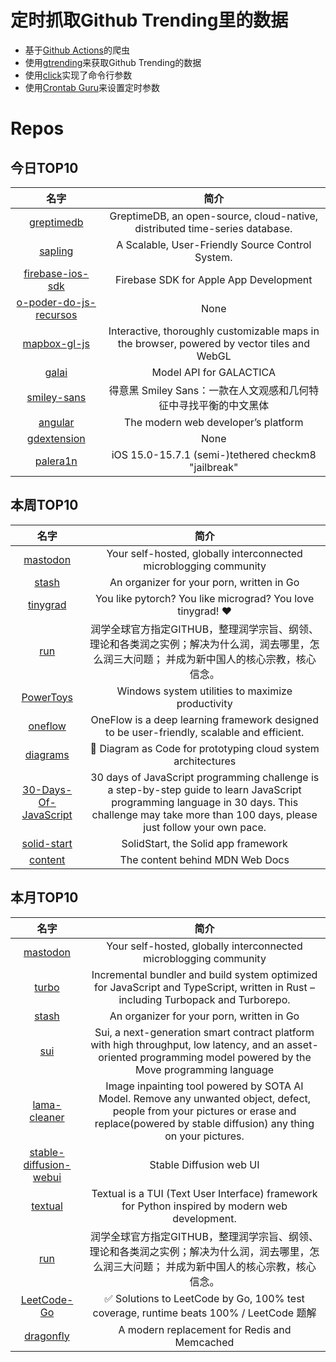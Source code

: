 # 定时抓取Github Trending里的数据
* 基于[Github Actions](https://docs.github.com/en/actions)的爬虫
* 使用[gtrending](https://github.com/hedythedev/gtrending)来获取Github Trending的数据
* 使用[click](https://github.com/pallets/click)实现了命令行参数
* 使用[Crontab Guru](https://crontab.guru/)来设置定时参数

# Repos
## 今日TOP10 
<!-- START OF DAILY_TOP10_REPOS -->
| 名字 | 简介 |
| :----: | :----: |
| [greptimedb](https://github.com/GreptimeTeam/greptimedb) | GreptimeDB, an open-source, cloud-native, distributed time-series database. |
| [sapling](https://github.com/facebook/sapling) | A Scalable, User-Friendly Source Control System. |
| [firebase-ios-sdk](https://github.com/firebase/firebase-ios-sdk) | Firebase SDK for Apple App Development |
| [o-poder-do-js-recursos](https://github.com/maateusilva/o-poder-do-js-recursos) | None |
| [mapbox-gl-js](https://github.com/mapbox/mapbox-gl-js) | Interactive, thoroughly customizable maps in the browser, powered by vector tiles and WebGL |
| [galai](https://github.com/paperswithcode/galai) | Model API for GALACTICA |
| [smiley-sans](https://github.com/atelier-anchor/smiley-sans) | 得意黑 Smiley Sans：一款在人文观感和几何特征中寻找平衡的中文黑体 |
| [angular](https://github.com/angular/angular) | The modern web developer’s platform |
| [gdextension](https://github.com/godot-rust/gdextension) | None |
| [palera1n](https://github.com/palera1n/palera1n) | iOS 15.0-15.7.1 (semi-)tethered checkm8 "jailbreak" |
<!-- END OF DAILY_TOP10_REPOS -->

## 本周TOP10
<!-- START OF WEEKLY_TOP10_REPOS -->
| 名字 | 简介 |
| :----: | :----: |
| [mastodon](https://github.com/mastodon/mastodon) | Your self-hosted, globally interconnected microblogging community |
| [stash](https://github.com/stashapp/stash) | An organizer for your porn, written in Go |
| [tinygrad](https://github.com/geohot/tinygrad) | You like pytorch? You like micrograd? You love tinygrad! ❤️ |
| [run](https://github.com/The-Run-Philosophy-Organization/run) | 润学全球官方指定GITHUB，整理润学宗旨、纲领、理论和各类润之实例；解决为什么润，润去哪里，怎么润三大问题； 并成为新中国人的核心宗教，核心信念。 |
| [PowerToys](https://github.com/microsoft/PowerToys) | Windows system utilities to maximize productivity |
| [oneflow](https://github.com/Oneflow-Inc/oneflow) | OneFlow is a deep learning framework designed to be user-friendly, scalable and efficient. |
| [diagrams](https://github.com/mingrammer/diagrams) | 🎨 Diagram as Code for prototyping cloud system architectures |
| [30-Days-Of-JavaScript](https://github.com/Asabeneh/30-Days-Of-JavaScript) | 30 days of JavaScript programming challenge is a step-by-step guide to learn JavaScript programming language in 30 days. This challenge may take more than 100 days, please just follow your own pace. |
| [solid-start](https://github.com/solidjs/solid-start) | SolidStart, the Solid app framework |
| [content](https://github.com/mdn/content) | The content behind MDN Web Docs |
<!-- END OF WEEKLY_TOP10_REPOS -->

## 本月TOP10
<!-- START OF MONTHLY_TOP10_REPOS -->
| 名字 | 简介 |
| :----: | :----: |
| [mastodon](https://github.com/mastodon/mastodon) | Your self-hosted, globally interconnected microblogging community |
| [turbo](https://github.com/vercel/turbo) | Incremental bundler and build system optimized for JavaScript and TypeScript, written in Rust – including Turbopack and Turborepo. |
| [stash](https://github.com/stashapp/stash) | An organizer for your porn, written in Go |
| [sui](https://github.com/MystenLabs/sui) | Sui, a next-generation smart contract platform with high throughput, low latency, and an asset-oriented programming model powered by the Move programming language |
| [lama-cleaner](https://github.com/Sanster/lama-cleaner) | Image inpainting tool powered by SOTA AI Model. Remove any unwanted object, defect, people from your pictures or erase and replace(powered by stable diffusion) any thing on your pictures. |
| [stable-diffusion-webui](https://github.com/AUTOMATIC1111/stable-diffusion-webui) | Stable Diffusion web UI |
| [textual](https://github.com/Textualize/textual) | Textual is a TUI (Text User Interface) framework for Python inspired by modern web development. |
| [run](https://github.com/The-Run-Philosophy-Organization/run) | 润学全球官方指定GITHUB，整理润学宗旨、纲领、理论和各类润之实例；解决为什么润，润去哪里，怎么润三大问题； 并成为新中国人的核心宗教，核心信念。 |
| [LeetCode-Go](https://github.com/halfrost/LeetCode-Go) | ✅ Solutions to LeetCode by Go, 100% test coverage, runtime beats 100% / LeetCode 题解 |
| [dragonfly](https://github.com/dragonflydb/dragonfly) | A modern replacement for Redis and Memcached |
<!-- END OF MONTHLY_TOP10_REPOS -->
